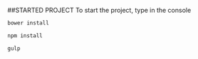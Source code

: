 ##STARTED PROJECT
To start the project, type in the console

```bash
bower install
```

```bash
npm install 
```

```bash
gulp
```
